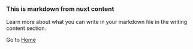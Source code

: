 ### This is markdown from nuxt content

Learn more about what you can write in your markdown file in the writing content section.

Go to [Home](/)
